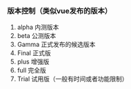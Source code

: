 ### 版本控制（类似vue发布的版本）

1. alpha 内测版本
2. beta  公测版本
3. Gamma 正式发布的候选版本
4. Final 正式版
5. plus  增强版
6. full  完全版 
7. Trial 试用版（一般有时间或者功能限制）
